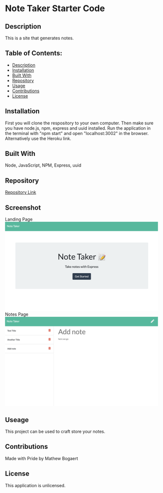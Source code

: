  # Note Taker Starter Code

  ## Description
  This is a site that generates notes.
  
  ## Table of Contents:
  * [Description](#description)
  * [Installation](#installation)
  * [Built With](#built-with)
  * [Repository](#repository)
  * [Usage](#usage)
  * [Contributions](#contributions)
  * [License](#license)

  ## Installation
  First you will clone the respository to your own computer. Then make sure you have node.js, npm, express and uuid installed. Run the application in the terminal with "npm start" and open "localhost:3002" in the browser. Alternatively use the Heroku link.

  ## Built With
  Node, JavaScript, NPM, Express, uuid

  ## Repository
  [Repository Link](https://github.com/Mbogaert/note-taker)

  ## Screenshot
  Landing Page
  ![Screenshot of the front page of the site](./images/screenshot001.png)
  Notes Page
  ![Screenshot of the notes page](./images/screenshot002.png)

  ## Useage
  This project can be used to craft store your notes.

  ## Contributions
  Made with Pride by Mathew Bogaert

  ## License
  This application is unlicensed.